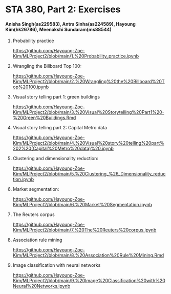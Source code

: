 # STA 380, Part 2: Exercises 
#### Anisha Singh(as229583), Antra Sinha(as224589), Hayoung Kim(hk26786), Meenakshi Sundaram(ms88544)


1. Probability practice

   https://github.com/Hayoung-Zoe-Kim/MLProject2/blob/main/1.%20Probability_practice.ipynb
   
2. Wrangling the Billboard Top 100:

   https://github.com/Hayoung-Zoe-Kim/MLProject2/blob/main/2.%20Wrangling%20the%20Billboard%20Top%20100.ipynb

3. Visual story telling part 1: green buildings

   https://github.com/Hayoung-Zoe-Kim/MLProject2/blob/main/3.%20Visual%20Storytelling%20Part1%20-%20Green%20Buildings.Rmd

4. Visual story telling part 2: Capital Metro data

   https://github.com/Hayoung-Zoe-Kim/MLProject2/blob/main/4.%20Visual%20story%20telling%20part%202%20(Capital%20Metro%20data)%20.ipynb

5. Clustering and dimensionality reduction:

   https://github.com/Hayoung-Zoe-Kim/MLProject2/blob/main/5.%20Clustering_%26_Dimensionality_reduction.ipynb

6. Market segmentation:

   https://github.com/Hayoung-Zoe-Kim/MLProject2/blob/main/6.%20Market%20Segmentation.ipynb

7. The Reuters corpus

   https://github.com/Hayoung-Zoe-Kim/MLProject2/blob/main/7.%20The%20Reuters%20corpus.ipynb

8. Association rule mining

    https://github.com/Hayoung-Zoe-Kim/MLProject2/blob/main/8.%20Association%20Rule%20Mining.Rmd

9. Image classification with neural networks

    https://github.com/Hayoung-Zoe-Kim/MLProject2/blob/main/9.%20Image%20Classification%20with%20Neural%20Networks.ipynb
